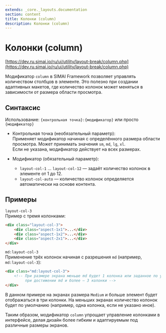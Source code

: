 ```yaml
---
extends: _core._layouts.documentation
section: content
title: Колонки (column)
description: Колонки (column)
---
```


# Колонки (column)

[https://dev.ru.simai.io/ru/ui/utility/layout-break/column.php](https://dev.ru.simai.io/ru/ui/utility/layout-break/column.php)

Модификатор `column` в SIMAI Framework позволяет управлять количеством столбцов в элементе. Это полезно при создании
адаптивных макетов, где количество колонок может меняться в зависимости от размера области просмотра.

## Синтаксис

Использование: `{контрольная точка}:{модификатор}` или просто `{модификатор}`

- Контрольная точка (необязательный параметр):  
  Применяет модификатор начиная с определённого размера области просмотра. Может принимать значения `sm`, `md`, `lg`,
  `xl`.  
  Если не указана, модификатор действует на всех размерах.

- Модификатор (обязательный параметр):

    - `layout-col-1` ... `layout-col-12` — задаёт количество колонок в элементе от 1 до 12\.
    - `layout-col-auto` — количество колонок определяется автоматически на основе контента.

## Примеры

`layout-col-3`  
Пример с тремя колонками:

```html
<div class="layout-col-3">
    <div class="aspect-1x1">...</div>
    <div class="aspect-1x2">...</div>
    <div class="aspect-2x1">...</div>
</div>
```

`md:layout-col-3`  
Применение трёх колонок начиная с разрешения `md` (например, `md:layout-col-3`):

```html
<div class="md:layout-col-3">
    <!-- При размере экрана меньше md будет 1 колонка или заданное по умолчанию значение,
         при достижении md и более — 3 колонки -->
</div>
```

В данном примере на экранах размера `Medium` и больше элемент будет отображаться в три колонки. На меньших экранах
количество колонок будет по умолчанию (например, одна колонка, если не указано иное).

Таким образом, модификатор `column` упрощает управление колонками в интерфейсе, делая дизайн более гибким и адаптируемым
под различные размеры экранов.
